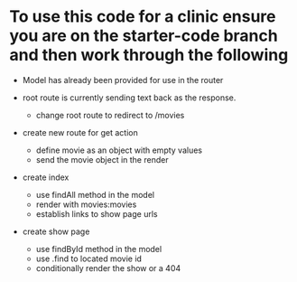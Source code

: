 # To use this code for a clinic ensure you are on the starter-code branch and then work through the following

- Model has already been provided for use in the router

- root route is currently sending text back as the response.

  - change root route to redirect to /movies

- create new route for get action

  - define movie as an object with empty values
  - send the movie object in the render

- create index

  - use findAll method in the model
  - render with movies:movies
  - establish links to show page urls

- create show page
  - use findById method in the model
  - use .find to located movie id
  - conditionally render the show or a 404

